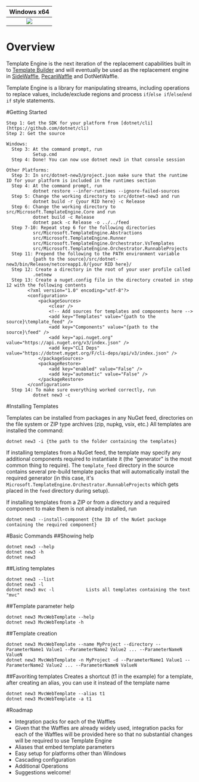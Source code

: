 |Windows x64 |
|:------:|
|[![](http://dotnet-ci.cloudapp.net/job/dotnet_templating/job/master/job/debug_windows_nt_prtest/badge/icon)](http://dotnet-ci.cloudapp.net/job/dotnet_templating/job/master/job/debug_windows_nt_prtest/) |

# Overview
Template Engine is the next iteration of the replacement capabilities built in to [Template Builder](https://github.com/ligershark/template-builder) and will eventually be used as the replacement engine in [SideWaffle](https://github.com/ligershark/side-waffle), [PecanWaffle](https://github.com/ligershark/pecan-waffle) and DotNetWaffle.

Template Engine is a library for manipulating streams, including operations to replace values, include/exclude regions and process `if`/`else if`/`else`/`end if` style statements.

#Getting Started

    Step 1: Get the SDK for your platform from [dotnet/cli](https://github.com/dotnet/cli)
    Step 2: Get the source

    Windows:
      Step 3: At the command prompt, run 
              Setup.cmd
      Step 4: Done! You can now use dotnet new3 in that console session

    Other Platforms:
      Step 3: In src/dotnet-new3/project.json make sure that the runtime ID for your platform is included in the runtimes section
      Step 4: At the command prompt, run
              dotnet restore --infer-runtimes --ignore-failed-sources
      Step 5: Change the working directory to src/dotnet-new3 and run
              dotnet build -r {your RID here} -c Release
      Step 6: Change the working directory to src/Microsoft.TemplateEngine.Core and run
              dotnet build -c Release
              dotnet pack -c Release -o ../../feed
      Step 7-10: Repeat step 6 for the following directories
              src/Microsoft.TemplateEngine.Abstractions
              src/Microsoft.TemplateEngine.Runner
              src/Microsoft.TemplateEngine.Orchestrator.VsTemplates
              src/Microsoft.TemplateEngine.Orchestrator.RunnableProjects
      Step 11: Prepend the following to the PATH environment variable
              {path to the source}/src/dotnet-new3/bin/Release/netcoreapp1.0/{your RID here}/
      Step 12: Create a directory in the root of your user profile called
              .netnew
      Step 13: Create a nuget.config file in the directory created in step 12 with the following contents
            <?xml version="1.0" encoding="utf-8"?>
            <configuration>
                <packageSources>
                    <clear />
                    <!-- Add sources for templates and components here -->
                    <add key="Templates" value="{path to the source}\template_feed" />
                    <add key="Components" value="{path to the source}\feed" />
                    <add key="api.nuget.org" value="https://api.nuget.org/v3/index.json" />
                    <add key="CLI Deps" value="https://dotnet.myget.org/F/cli-deps/api/v3/index.json" />
                </packageSources>
                <packageRestore>
                    <add key="enabled" value="False" />
                    <add key="automatic" value="False" />
                </packageRestore>
            </configuration>
      Step 14: To make sure everything worked correctly, run
              dotnet new3 -c

#Installing Templates

Templates can be installed from packages in any NuGet feed, directories on the file system or ZIP type archives (zip, nupkg, vsix, etc.)
All templates are installed the command:

    dotnet new3 -i {the path to the folder containing the templates}

If installing templates from a NuGet feed, the template may specify any additional components required to instantiate it (the "generator" is the most common thing to require). The `template_feed` directory in the source contains several pre-build template packs that will automatically install the required generator (in this case, it's `Microsoft.TemplateEngine.Orchestrator.RunnableProjects` which gets placed in the `feed` directory during setup).

If installing templates from a ZIP or from a directory and a required component to make them is not already installed, run

    dotnet new3 --install-component {the ID of the NuGet package containing the required component}

#Basic Commands
##Showing help

    dotnet new3 --help
    dotnet new3 -h
    dotnet new3

##Listing templates

    dotnet new3 --list
    dotnet new3 -l
    dotnet new3 mvc -l            Lists all templates containing the text "mvc"

##Template parameter help

    dotnet new3 MvcWebTemplate --help
    dotnet new3 MvcWebTemplate -h

##Template creation

    dotnet new3 MvcWebTemplate --name MyProject --directory --ParameterName1 Value1 --ParameterName2 Value2 ... --ParameterNameN ValueN
    dotnet new3 MvcWebTemplate -n MyProject -d --ParameterName1 Value1 --ParameterName2 Value2 ... --ParameterNameN ValueN

##Favoriting templates
Creates a shortcut (t1 in the example) for a template, after creating an alias, you can use it instead of the template name

    dotnet new3 MvcWebTemplate --alias t1
    dotnet new3 MvcWebTemplate -a t1

#Roadmap
* Integration packs for each of the Waffles
 * Given that the Waffles are already widely used, integration packs for each of the Waffles will be provided here so that no substantial changes will be required to use Template Engine
* Aliases that embed template parameters
* Easy setup for platforms other than Windows
* Cascading configuration
* Additional Operations
 * Suggestions welcome!
